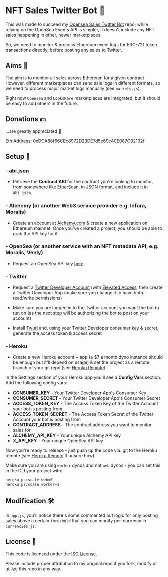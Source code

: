 # NFT Sales Twitter Bot 🤖

This was made to succeed my [Opensea Sales Twitter Bot](https://github.com/dsgriffin/opensea-sales-twitter-bot) repo; while relying on the OpenSea Events API is simpler, it doesn't include any NFT sales happening in other, newer marketplaces.

So, we need to monitor & process Ethereum event logs for ERC-721 token transactions directly, before posting any sales to Twitter.

## Aims 🎯

The aim is to monitor all sales across Ethereum for a given contract. However, different marketplaces can send sale logs in different formats, so we need to process major market logs manually (see `markets.js`).

Right now `Opensea` and `LooksRare` marketplaces are integrated, but it should be easy to add others in the future.

## Donations 💵

...are greatly appreciated 🙏

Eth Address: 0xDCA88f66CEc8972D23DE7d5e69c40E087C92132f

## Setup 🔧

### - abi.json

- Retrieve the **Contract ABI** for the contract you're looking to monitor, from somewhere like [EtherScan](https://etherscan.io), in JSON format, and include it in `abi.json`.

### - Alchemy (or another Web3 service provider e.g. Infura, Moralis)

- Create an account at [Alchemy.com](https://alchemy.com) & create a new application on Ethereum mainnet. Once you've created a project, you should be able to grab the API key for it

### - OpenSea (or another service with an NFT metadata API, e.g. Moralis, Venly)

- Request an OpenSea API key [here](https://docs.opensea.io/reference/api-overview)

### - Twitter

- Request a [Twitter Developer Account](https://developer.twitter.com/en/apply-for-access) (with [Elevated Access](https://developer.twitter.com/en/portal/products/elevated), then create a Twitter Developer App (make sure you change it to have both read/write permissions)

- Make sure you are logged in to the Twitter account you want the bot to run on (as the next step will be authorizing the bot to post on your account)

- Install [Twurl](https://github.com/twitter/twurl) and, using your Twitter Developer consumer key & secret, generate the access token & access secret

### - Heroku

- Create a new Heroku account + app (a $7 a month dyno instance should be enough but it'll depend on usage) & set the project as a remote branch of your git repo (see [Heroku Remote](https://devcenter.heroku.com/articles/git#creating-a-heroku-remote))

In the Settings section of your Heroku app you'll see a **Config Vars** section. Add the following config vars:

- **CONSUMER_KEY** - Your Twitter Developer App's Consumer Key
- **CONSUMER_SECRET** - Your Twitter Developer App's Consumer Secret
- **ACCESS_TOKEN_KEY** - The Access Token Key of the Twitter Account your bot is posting from
- **ACCESS_TOKEN_SECRET** - The Access Token Secret of the Twitter Account your bot is posting from
- **CONTRACT_ADDRESS** - The contract address you want to monitor sales for
- **ALCHEMY_API_KEY** - Your unique Alchemy API key
- **X_API_KEY** - Your unique OpenSea API key

Now you're ready to release - just push up the code via. git to the Heroku remote (see [Heroku Remote](https://devcenter.heroku.com/articles/git#creating-a-heroku-remote) if unsure how).

Make sure you are using `worker` dynos and not `web` dynos - you can set this in the CLI your project with:

```sh
heroku ps:scale web=0
heroku ps:scale worker=1
```

## Modification 🛠

In `app.js`, you'll notice there's some commented out logic for only posting sales above a certain `threshold` that you can modify per-currency in `currencies.js`.

## License 📃

This code is licensed under the [ISC License](https://choosealicense.com/licenses/isc/).

Please include proper attribution to my original repo if you fork, modify or utilize this repo in any way. 
